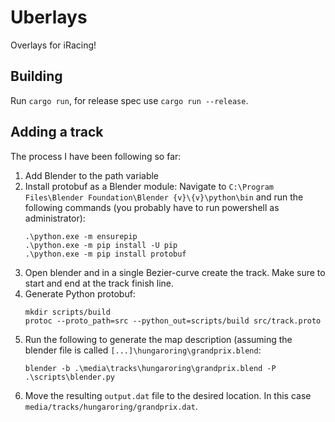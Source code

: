 # Uberlays

Overlays for iRacing!

## Building

Run `cargo run`, for release spec use `cargo run --release`.

## Adding a track

The process I have been following so far:

1. Add Blender to the path variable
2. Install protobuf as a Blender module: Navigate to `C:\Program Files\Blender Foundation\Blender {v}\{v}\python\bin` and run the following commands (you probably have to run powershell as administrator):
   ```
   .\python.exe -m ensurepip
   .\python.exe -m pip install -U pip
   .\python.exe -m pip install protobuf
   ```
3. Open blender and in a single Bezier-curve create the track. Make sure
   to start and end at the track finish line.
4. Generate Python protobuf:
   ```
   mkdir scripts/build
   protoc --proto_path=src --python_out=scripts/build src/track.proto
   ```
5. Run the following to generate the map description (assuming the blender file 
   is called `[...]\hungaroring\grandprix.blend`:
   ```
   blender -b .\media\tracks\hungaroring\grandprix.blend -P .\scripts\blender.py
   ```
6. Move the resulting `output.dat` file to the desired location. In this case
   `media/tracks/hungaroring/grandprix.dat`.
